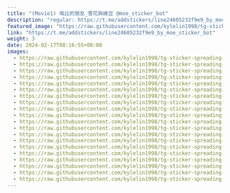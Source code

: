 ```yaml
---
title: "(Movie1) 嗚比的朋友_雪花與綠豆 @moe_sticker_bot"
description: "regular: https://t.me/addstickers/line24605232f9e9_by_moe_sticker_bot"
featured_image: "https://raw.githubusercontent.com/kylelin1998/tg-sticker-spreading-worldwide-images/main/img/6acee198-2600-4dff-bffc-e469be057245.jpg"
link: "https://t.me/addstickers/line24605232f9e9_by_moe_sticker_bot"
weight: 3
date: 2024-02-17T08:16:55+08:00
images:
  - https://raw.githubusercontent.com/kylelin1998/tg-sticker-spreading-worldwide-images/main/img/6acee198-2600-4dff-bffc-e469be057245.jpg
  - https://raw.githubusercontent.com/kylelin1998/tg-sticker-spreading-worldwide-images/main/img/47b308d1-08f2-4377-8628-892afebb4f10.jpg
  - https://raw.githubusercontent.com/kylelin1998/tg-sticker-spreading-worldwide-images/main/img/672f1f33-9fc4-450d-a1f2-e21094cc257a.jpg
  - https://raw.githubusercontent.com/kylelin1998/tg-sticker-spreading-worldwide-images/main/img/2b671fa0-22d1-4e7b-8102-2235ae0ee0b9.jpg
  - https://raw.githubusercontent.com/kylelin1998/tg-sticker-spreading-worldwide-images/main/img/889aec13-6ec0-4e4a-a6bb-7a613434427c.jpg
  - https://raw.githubusercontent.com/kylelin1998/tg-sticker-spreading-worldwide-images/main/img/e8a3a33e-50e6-4d90-ad74-f4613d92ccfd.jpg
  - https://raw.githubusercontent.com/kylelin1998/tg-sticker-spreading-worldwide-images/main/img/239ac10d-fb17-4015-abc8-85a0f3c838ac.jpg
  - https://raw.githubusercontent.com/kylelin1998/tg-sticker-spreading-worldwide-images/main/img/dc7a309a-0a2d-4453-94e1-385f0804bca0.jpg
  - https://raw.githubusercontent.com/kylelin1998/tg-sticker-spreading-worldwide-images/main/img/d36a7201-c084-4d03-a2e5-29b4e10f6098.jpg
  - https://raw.githubusercontent.com/kylelin1998/tg-sticker-spreading-worldwide-images/main/img/e2a7c18e-6abd-427f-83a9-392ec92fa223.jpg
  - https://raw.githubusercontent.com/kylelin1998/tg-sticker-spreading-worldwide-images/main/img/e9ed4d5e-438e-4c2a-8651-c2f4c867759c.jpg
  - https://raw.githubusercontent.com/kylelin1998/tg-sticker-spreading-worldwide-images/main/img/cc953bf9-2a79-4278-9b5a-768c4bc8ac69.jpg
  - https://raw.githubusercontent.com/kylelin1998/tg-sticker-spreading-worldwide-images/main/img/eeea47c1-3107-4dde-8d2e-4494d3f914ec.jpg
  - https://raw.githubusercontent.com/kylelin1998/tg-sticker-spreading-worldwide-images/main/img/6a740d08-ebb5-4d3e-9371-42cf1aaea39e.jpg
  - https://raw.githubusercontent.com/kylelin1998/tg-sticker-spreading-worldwide-images/main/img/52d4a14d-f408-4270-8b5f-f20c0ebc1d69.jpg
  - https://raw.githubusercontent.com/kylelin1998/tg-sticker-spreading-worldwide-images/main/img/368b1890-17fb-4a97-a61c-e4380e65da30.jpg
  - https://raw.githubusercontent.com/kylelin1998/tg-sticker-spreading-worldwide-images/main/img/7c8433a5-8094-4b2e-8db5-71b6e04fddea.jpg
  - https://raw.githubusercontent.com/kylelin1998/tg-sticker-spreading-worldwide-images/main/img/dc17cab1-1ba1-471e-8331-e769bab5bbab.jpg
  - https://raw.githubusercontent.com/kylelin1998/tg-sticker-spreading-worldwide-images/main/img/3b244eee-56b9-48b3-92c1-7b7f347fce60.jpg
  - https://raw.githubusercontent.com/kylelin1998/tg-sticker-spreading-worldwide-images/main/img/0d4c4384-3538-43de-9980-750ce659cfa4.jpg
---
```

